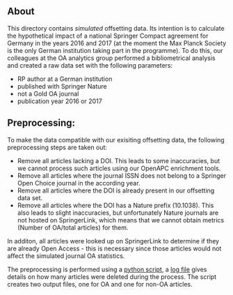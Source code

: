 

## About

This directory contains _simulated_ offsetting data. Its intention is to calculate the hypothetical impact of a national Springer Compact agreement for Germany in the years 2016 and 2017 (at the moment the Max Planck Society is the only German institution taking part in the programme).
To do this, our colleagues at the OA analytics group performed a bibliometrical analysis and created a raw data set with the following parameters:

- RP author at a German institution
- published with Springer Nature
- not a Gold OA journal
- publication year 2016 or 2017

## Preprocessing:

To make the data compatible with our exisiting offsetting data, the following preprocessing steps are taken out:

- Remove all articles lacking a DOI. This leads to some inaccuracies, but we cannot process such articles using our OpenAPC enrichment tools.
- Remove all articles where the journal ISSN does not belong to a Springer Open Choice journal in the according year.
- Remove all articles where the DOI is already present in our offsetting data set.
- Remove all articles where the DOI has a Nature prefix (10.1038). This also leads to slight inaccuracies, but unfortunately Nature journals are not hosted on SpringerLink, which means that we cannot obtain metrics (Number of OA/total articles) for them.

In additon, all articles were looked up on SpringerLink to determine if they are already Open Access - this is necessary since those articles would not affect the simulated journal OA statistics.

The preprocessing is performed using a [python script](preprocessing.py), a [log file](preprocessing_log.txt) gives details on how many articles were deleted during the process. The script creates two output files, one for OA and one for non-OA articles.

